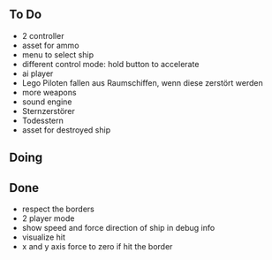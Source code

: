 ## To Do

- 2 controller
- asset for ammo
- menu to select ship
- different control mode: hold button to accelerate
- ai player
- Lego Piloten fallen aus Raumschiffen, wenn diese zerstört werden
- more weapons
- sound engine
- Sternzerstörer
- Todesstern
- asset for destroyed ship

## Doing


## Done

- respect the borders
- 2 player mode
- show speed and force direction of ship in debug info
- visualize hit
- x and y axis force to zero if hit the border
